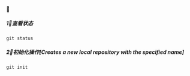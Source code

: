 #### 👋


#####   1⃣️查看状态
```shell
git status 
```

#####   2⃣️初始化操作[Creates a new local repository with the specified name]
```shell
git init 
```
